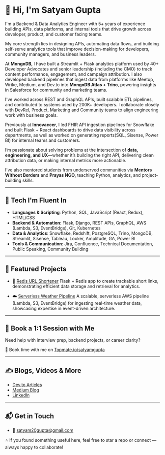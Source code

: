 # 👋 Hi, I'm Satyam Gupta

I'm a Backend & Data Analytics Engineer with 5+ years of experience building APIs, data platforms, and internal tools that drive growth across developer, product, and customer facing teams.

My core strength lies in designing APIs, automating data flows, and building self-serve analytics tools that improve decision-making for developers, community managers, and business leaders.

At **MongoDB**, I have built a Streamlit + Flask analytics platform used by 40+ Developer Advocates and senior leadership (including the CMO) to track content performance, engagement, and campaign attribution. I also developed backend pipelines that ingest data from platforms like Meetup, Wrike, Medium, and Dev.to into **MongoDB Atlas + Trino**, powering insights in Salesforce for community and marketing teams.

I've worked across REST and GraphQL APIs, built scalable ETL pipelines, and contributed to systems used by 200K+ developers. I collaborate closely with DevRel, Product, Marketing and Community teams to align engineering work with business goals. 

Previously at **Innovaccer**, I led FHIR API ingestion pipelines for Snowflake and built Flask + React dashboards to drive data visibility across departments, as well as worked on generating reports(SQL, Sisense, Power BI) for internal teams and customers.

I’m passionate about solving problems at the intersection of **data, engineering, and UX**—whether it’s building the right API, delivering clean attribution data, or making internal metrics more actionable.

I've also mentored students from underserved communities via **Mentors Without Borders** and **Prayas NGO**, teaching Python, analytics, and project-building skills.

---

## 🔧 Tech I'm Fluent In

- **Languages & Scripting**: Python, SQL, JavaScript (React, Redux), HTML/CSS  
- **Backend & Automation**: Flask, Django, REST APIs, GraphQL, AWS (Lambda, S3, EventBridge), Git, Kubernetes  
- **Data & Analytics**: Snowflake, Redshift, PostgreSQL, Trino, MongoDB, Streamlit, Sisense, Tableau, Looker, Amplitude, GA, Power BI  
- **Tools & Communication**: Jira, Confluence, Technical Documentation, Public Speaking, Community Building

---

## 🚀 Featured Projects

- 🔗 [Redis URL Shortener](https://github.com/Satyam-gupta20/url_shortener_using_redis_flask)
  Flask + Redis app to create trackable short links, demonstrating efficient data storage and retrieval for analytics.  


- ☁️ [Serverless Weather Pipeline](https://github.com/Satyam-gupta20/aws_serverless_data_weather_fetcher) 
  A scalable, serverless AWS pipeline (Lambda, S3, EventBridge) for ingesting real-time weather data, showcasing expertise in event-driven architecture. 

---

## 🧠 Book a 1:1 Session with Me

Need help with interview prep, backend projects, or career clarity?

📅 Book time with me on [Topmate.io/satyamgupta](https://topmate.io/satyamgupta)

---

## ✍️ Blogs, Videos & More

- [Dev.to Articles](https://dev.to/satyam_gupta)
- [Medium Blog](https://medium.com/@satyamg)
- [LinkedIn](https://www.linkedin.com/in/satyam20/)

---

## 📬 Get in Touch
- 📧 [satyam20gupta@gmail.com](mailto:satyam20gupta@gmail.com)

⭐ If you found something useful here, feel free to star a repo or connect — always happy to collaborate!



